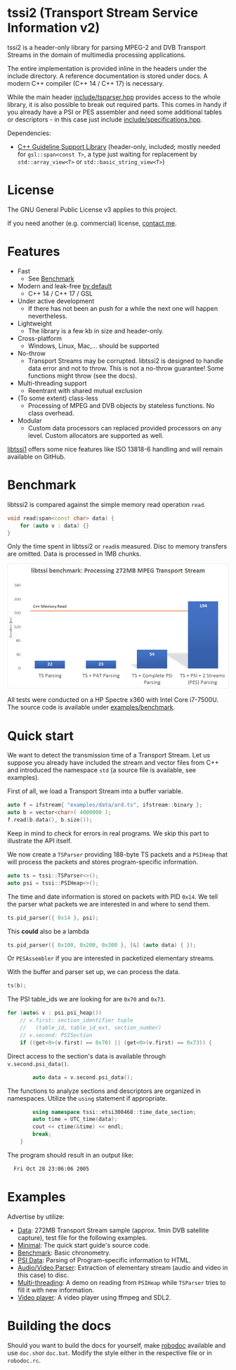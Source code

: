 # tssi2 (Transport Stream Service Information v2)

tssi2 is a header-only library for parsing MPEG-2 and DVB Transport Streams in the domain of multimedia processing applications. 

The entire implementation is provided inline in the headers under the include directory. A reference documentation is stored under docs. A modern C++ compiler (C++ 14 / C++ 17) is necessary.

While the main header [include/tsparser.hpp](./include/tsparser.hpp) provides access to the whole library, it is also possible to break out required parts. This comes in handy if you already have a PSI or PES assembler and need some additional tables or descriptors - in this case just include [include/specifications.hpp](./include/specifications.hpp).

Dependencies:

  - [C++ Guideline Support Library](https://github.com/Microsoft/GSL) (header-only, included; mostly needed for `gsl::span<const T>`, a type just waiting for replacement by `std::array_view<T>` or `std::basic_string_view<T>`)

# License

The GNU General Public License v3 applies to this project. 

If you need another (e.g. commercial) license, [contact me](https://goforcode.com).

# Features
  - Fast
    - See [Benchmark](#benchmark)
  - Modern and leak-free [by default](https://www.youtube.com/watch?v=JfmTagWcqoE)
    - C++ 14 / C++ 17 / GSL
  - Under active development
    - If there has not been an push for a while the next one will happen nevertheless.
  - Lightweight
    - The library is a few kb in size and header-only.
  - Cross-platform
    - Windows, Linux, Mac,... should be supported
  - No-throw
    - Transport Streams may be corrupted. libtssi2 is designed to handle data error and not to throw. This is not a no-throw guarantee! Some functions might throw (see the docs). 
  - Multi-threading support
    - Reentrant with shared mutual exclusion
  - (To some extent) class-less
    - Processing of MPEG and DVB objects by stateless functions. No class overhead.
  - Modular
    - Custom data processors can replaced provided processors on any level. Custom allocators are supported as well.

[libtssi1](https://github.com/goforcode-com/libtssi) offers some nice features like ISO 13818-6 handling and will remain available on GitHub.

# Benchmark

libtssi2 is compared against the simple memory read operation `read`.

```c++
void read(span<const char> data) {
	for (auto v : data) {}
}
```

Only the time spent in libtssi2 or `read`is measured. Disc to memory transfers are omitted. Data is processed in 1MB chunks.

![libtssi benchmark](./examples/benchmark/benchmark.png)

All tests were conducted on a HP Spectre x360 with Intel Core i7-7500U. The source code is available under [examples/benchmark](./examples/benchmark/).

# Quick start
We want to detect the transmission time of a Transport Stream. Let us suppose you already have included the stream and vector files from C++ and introduced the namespace `std` (a source file is available, see examples). 

First of all, we load a Transport Stream into a buffer variable.
```c++
auto f = ifstream{ "examples/data/ard.ts", ifstream::binary };
auto b = vector<char>( 4000000 );
f.read(b.data(), b.size());
```
Keep in mind to check for errors in real programs. We skip this part to illustrate the API itself.

We now create a `TSParser` providing 188-byte TS packets and a `PSIHeap` that will process the packets and stores program-specific information.
```c++
auto ts = tssi::TSParser<>();
auto psi = tssi::PSIHeap<>();
```
The time and date information is stored on packets with PID `0x14`. We tell the parser what packets we are interested in and where to send them.
```c++
ts.pid_parser({ 0x14 }, psi);
```
This **could** also be a lambda
```c++
ts.pid_parser({ 0x100, 0x200, 0x300 }, [&] (auto data) { });
```
Or `PESAssembler` if you are interested in packetized elementary streams.

With the buffer and parser set up, we can process the data.
```c++
ts(b);
```

The PSI table_ids we are looking for are `0x70` and `0x73`.
```c++
for (auto& v : psi.psi_heap())
    // v.first: section_identifier tuple 
    //   (table_id, table_id_ext, section_number)
    // v.second: PSISection
    if ((get<0>(v.first) == 0x70) || (get<0>(v.first) == 0x73)) {
```
Direct access to the section's data is available through `v.second.psi_data()`.
```c++
        auto data = v.second.psi_data();
```
The functions to analyze sections and descriptors are organized in namespaces. Utilize the `using` statement if appropriate.
```c++
        using namespace tssi::etsi300468::time_date_section;
        auto time = UTC_time(data);
        cout << ctime(&time) << endl;
		break;
	}	
```
The program should result in an output like:
```sh
  Fri Oct 28 23:06:06 2005
```

# Examples

Advertise by utilize:

 - [Data](./examples/data/): 272MB Transport Stream sample (approx. 1min DVB satellite capture), test file for the following examples.
 - [Minimal](./examples/minimal/): The quick start guide's source code.
 - [Benchmark](./examples/benchmark/): Basic chronometry.
 - [PSI Data](./examples/psidata/): Parsing of Program-specific information to HTML.
 - [Audio/Video Parser](./examples/avparser/): Extraction of elementary stream (audio and video in this case) to disc.
 - [Multi-threading](./examples/multithreading/): A demo on reading from `PSIHeap` while `TSParser` tries to fill it with new information.
 - [Video player](./examples/videoplayer/): A video player using ffmpeg and SDL2.

# Building the docs

Should you want to build the docs for yourself, make [robodoc](http://rfsber.home.xs4all.nl/Robo/) available and use `doc.sh`or `doc.bat`. Modify the style either in the respective file or in `robodoc.rc`.




